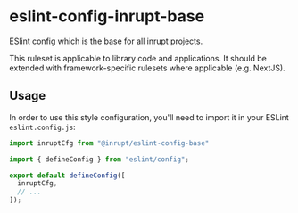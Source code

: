 # eslint-config-inrupt-base

ESlint config which is the base for all inrupt projects.

This ruleset is applicable to library code and applications. It should be extended with framework-specific rulesets where applicable (e.g. NextJS).

## Usage

In order to use this style configuration, you'll need to import it in your ESLint `eslint.config.js`: 

```js
import inruptCfg from "@inrupt/eslint-config-base"

import { defineConfig } from "eslint/config";

export default defineConfig([
  inruptCfg, 
  // ...
]);

```
